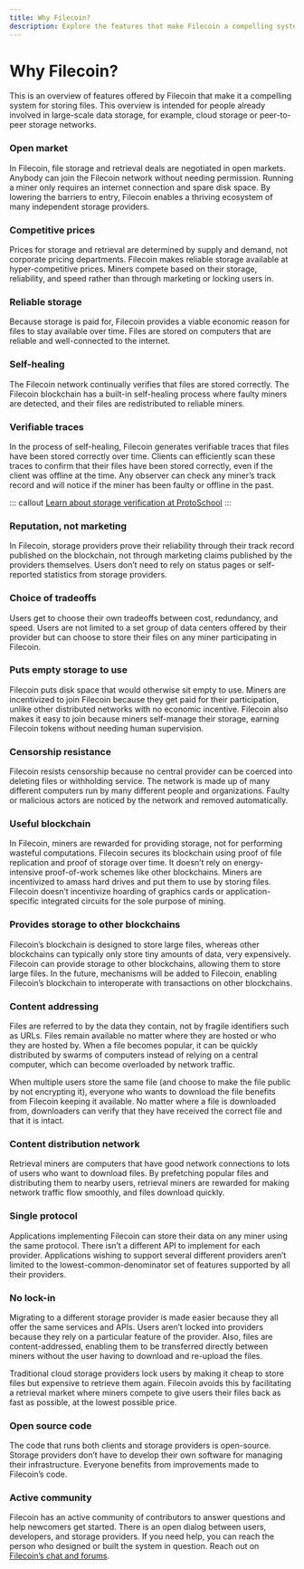 ```yaml
---
title: Why Filecoin?
description: Explore the features that make Filecoin a compelling system for storing files.
---
```


# Why Filecoin?

This is an overview of features offered by Filecoin that make it a compelling system for storing files. This overview is intended for people already involved in large-scale data storage, for example, cloud storage or peer-to-peer storage networks.

### Open market

In Filecoin, file storage and retrieval deals are negotiated in open markets. Anybody can join the Filecoin network without needing permission. Running a miner only requires an internet connection and spare disk space. By lowering the barriers to entry, Filecoin enables a thriving ecosystem of many independent storage providers.

### Competitive prices

Prices for storage and retrieval are determined by supply and demand, not corporate pricing departments. Filecoin makes reliable storage available at hyper-competitive prices. Miners compete based on their storage, reliability, and speed rather than through marketing or locking users in.

### Reliable storage

Because storage is paid for, Filecoin provides a viable economic reason for files to stay available over time. Files are stored on computers that are reliable and well-connected to the internet.

### Self-healing

The Filecoin network continually verifies that files are stored correctly. The Filecoin blockchain has a built-in self-healing process where faulty miners are detected, and their files are redistributed to reliable miners.

### Verifiable traces

In the process of self-healing, Filecoin generates verifiable traces that files have been stored correctly over time. Clients can efficiently scan these traces to confirm that their files have been stored correctly, even if the client was offline at the time. Any observer can check any miner’s track record and will notice if the miner has been faulty or offline in the past.

::: callout
[Learn about storage verification at ProtoSchool](https://proto.school/#/verifying-storage-on-filecoin)
:::

### Reputation, not marketing

In Filecoin, storage providers prove their reliability through their track record published on the blockchain, not through marketing claims published by the providers themselves. Users don’t need to rely on status pages or self-reported statistics from storage providers.

### Choice of tradeoffs

Users get to choose their own tradeoffs between cost, redundancy, and speed. Users are not limited to a set group of data centers offered by their provider but can choose to store their files on any miner participating in Filecoin.

### Puts empty storage to use

Filecoin puts disk space that would otherwise sit empty to use. Miners are incentivized to join Filecoin because they get paid for their participation, unlike other distributed networks with no economic incentive. Filecoin also makes it easy to join because miners self-manage their storage, earning Filecoin tokens without needing human supervision.

### Censorship resistance

Filecoin resists censorship because no central provider can be coerced into deleting files or withholding service. The network is made up of many different computers run by many different people and organizations. Faulty or malicious actors are noticed by the network and removed automatically.

### Useful blockchain

In Filecoin, miners are rewarded for providing storage, not for performing wasteful computations. Filecoin secures its blockchain using proof of file replication and proof of storage over time. It doesn’t rely on energy-intensive proof-of-work schemes like other blockchains. Miners are incentivized to amass hard drives and put them to use by storing files. Filecoin doesn’t incentivize hoarding of graphics cards or application-specific integrated circuits for the sole purpose of mining.

### Provides storage to other blockchains

Filecoin’s blockchain is designed to store large files, whereas other blockchains can typically only store tiny amounts of data, very expensively. Filecoin can provide storage to other blockchains, allowing them to store large files. In the future, mechanisms will be added to Filecoin, enabling Filecoin’s blockchain to interoperate with transactions on other blockchains.

### Content addressing

Files are referred to by the data they contain, not by fragile identifiers such as URLs. Files remain available no matter where they are hosted or who they are hosted by. When a file becomes popular, it can be quickly distributed by swarms of computers instead of relying on a central computer, which can become overloaded by network traffic.

When multiple users store the same file (and choose to make the file public by not encrypting it), everyone who wants to download the file benefits from Filecoin keeping it available. No matter where a file is downloaded from, downloaders can verify that they have received the correct file and that it is intact.

### Content distribution network

Retrieval miners are computers that have good network connections to lots of users who want to download files. By prefetching popular files and distributing them to nearby users, retrieval miners are rewarded for making network traffic flow smoothly, and files download quickly.

### Single protocol

Applications implementing Filecoin can store their data on any miner using the same protocol. There isn’t a different API to implement for each provider. Applications wishing to support several different providers aren’t limited to the lowest-common-denominator set of features supported by all their providers.

### No lock-in

Migrating to a different storage provider is made easier because they all offer the same services and APIs. Users aren’t locked into providers because they rely on a particular feature of the provider. Also, files are content-addressed, enabling them to be transferred directly between miners without the user having to download and re-upload the files.

Traditional cloud storage providers lock users by making it cheap to store files but expensive to retrieve them again. Filecoin avoids this by facilitating a retrieval market where miners compete to give users their files back as fast as possible, at the lowest possible price.

### Open source code

The code that runs both clients and storage providers is open-source. Storage providers don’t have to develop their own software for managing their infrastructure. Everyone benefits from improvements made to Filecoin’s code.

### Active community

Filecoin has an active community of contributors to answer questions and help newcomers get started. There is an open dialog between users, developers, and storage providers. If you need help, you can reach the person who designed or built the system in question. Reach out on [Filecoin’s chat and forums](../community/chat-and-discussion-forums.md).
